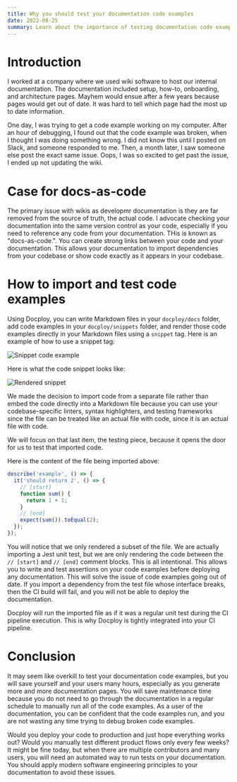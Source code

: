 ```yaml
---
title: Why you should test your documentation code examples
date: 2022-08-25
summary: Learn about the importance of testing documentation code examples
---
```


# Introduction

I worked at a company where we used wiki software to host our internal documentation. The documentation included setup, how-to, onboarding, and architecture pages. Mayhem would ensue after a few years because pages would get out of date. It was hard to tell which page had the most up to date information.

One day, I was trying to get a code example working on my computer. After an hour of debugging, I found out that the code example was broken, when I thought I was doing something wrong. I did not know this until I posted on Slack, and someone responded to me. Then, a month later, I saw someone else post the exact same issue. Oops, I was so excited to get past the issue, I ended up not updating the wiki.

# Case for docs-as-code

The primary issue with wikis as developmr documentation is they are far removed from the source of truth, the actual code. I advocate checking your documentation into the same version control as your code, especially if you need to reference any code from your documentation. THis is known as "docs-as-code.". You can create strong links between your code and your documentation. This allows your documentation to import dependencies from your codebase or show code exactly as it appears in your codebase.

# How to import and test code examples

Using Docploy, you can write Markdown files in your `docploy/docs` folder, add code examples in your `docploy/snippets` folder, and render those code examples directly in your Markdown files using a `snippet` tag. Here is an example of how to use a snippet tag:

![Snippet code example](/test-code-snippets/snippet-code.png)

Here is what the code snippet looks like:

![Rendered snippet](/test-code-snippets/snippet-rendered.png)

We made the decision to import code from a separate file rather than embed the code directly into a Markdown file because you can use your codebase-specific linters, syntax highlighters, and testing frameworks since the file can be treated like an actual file with code, since it is an actual file with code.

We will focus on that last item, the testing piece, because it opens the door for us to test that imported code.

Here is the content of the file being imported above:

```js
describe('example', () => {
  it('should return 2', () => {
    // [start]
    function sum() {
      return 1 + 1;
    }
    // [end]
    expect(sum()).toEqual(2);
  });
});
```

You will notice that we only rendered a subset of the file. We are actually importing a Jest unit test, but we are only rendering the code between the `// [start]` and `// [end]` comment blocks. This is all intentional. This allows you to write and test assertions on your code examples before deploying any documentation. This will solve the issue of code examples going out of date. If you import a dependency from the test file whose interface breaks, then the CI build will fail, and you will not be able to deploy the documentation.

Docploy will run the imported file as if it was a regular unit test during the CI pipeline execution. This is why Docploy is tightly integrated into your CI pipeline.

# Conclusion

It may seem like overkill to test your documentation code examples, but you will save yourself and your users many hours, especially as you generate more and more documentation pages. You will save maintenance time because you do not need to go through the documentation in a regular schedule to manually run all of the code examples. As a user of the documentation, you can be confident that the code examples run, and you are not wasting any time trying to debug broken code examples.

Would you deploy your code to production and just hope everything works out? Would you manually test different product flows only every few weeks? It might be fine today, but when there are multiple contributors and many users, you will need an automated way to run tests on your documentation. You should apply modern software engineering principles to your documentation to avoid these issues.
